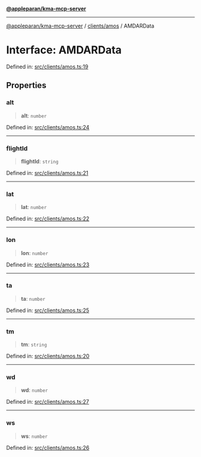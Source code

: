 [**@appleparan/kma-mcp-server**](../../../README.md)

***

[@appleparan/kma-mcp-server](../../../README.md) / [clients/amos](../README.md) / AMDARData

# Interface: AMDARData

Defined in: [src/clients/amos.ts:19](https://github.com/appleparan/kma-mcp/blob/d76825d83b398a574a6e9215caa9b03d62b638c4/typescript/src/clients/amos.ts#L19)

## Properties

### alt

> **alt**: `number`

Defined in: [src/clients/amos.ts:24](https://github.com/appleparan/kma-mcp/blob/d76825d83b398a574a6e9215caa9b03d62b638c4/typescript/src/clients/amos.ts#L24)

***

### flightId

> **flightId**: `string`

Defined in: [src/clients/amos.ts:21](https://github.com/appleparan/kma-mcp/blob/d76825d83b398a574a6e9215caa9b03d62b638c4/typescript/src/clients/amos.ts#L21)

***

### lat

> **lat**: `number`

Defined in: [src/clients/amos.ts:22](https://github.com/appleparan/kma-mcp/blob/d76825d83b398a574a6e9215caa9b03d62b638c4/typescript/src/clients/amos.ts#L22)

***

### lon

> **lon**: `number`

Defined in: [src/clients/amos.ts:23](https://github.com/appleparan/kma-mcp/blob/d76825d83b398a574a6e9215caa9b03d62b638c4/typescript/src/clients/amos.ts#L23)

***

### ta

> **ta**: `number`

Defined in: [src/clients/amos.ts:25](https://github.com/appleparan/kma-mcp/blob/d76825d83b398a574a6e9215caa9b03d62b638c4/typescript/src/clients/amos.ts#L25)

***

### tm

> **tm**: `string`

Defined in: [src/clients/amos.ts:20](https://github.com/appleparan/kma-mcp/blob/d76825d83b398a574a6e9215caa9b03d62b638c4/typescript/src/clients/amos.ts#L20)

***

### wd

> **wd**: `number`

Defined in: [src/clients/amos.ts:27](https://github.com/appleparan/kma-mcp/blob/d76825d83b398a574a6e9215caa9b03d62b638c4/typescript/src/clients/amos.ts#L27)

***

### ws

> **ws**: `number`

Defined in: [src/clients/amos.ts:26](https://github.com/appleparan/kma-mcp/blob/d76825d83b398a574a6e9215caa9b03d62b638c4/typescript/src/clients/amos.ts#L26)
